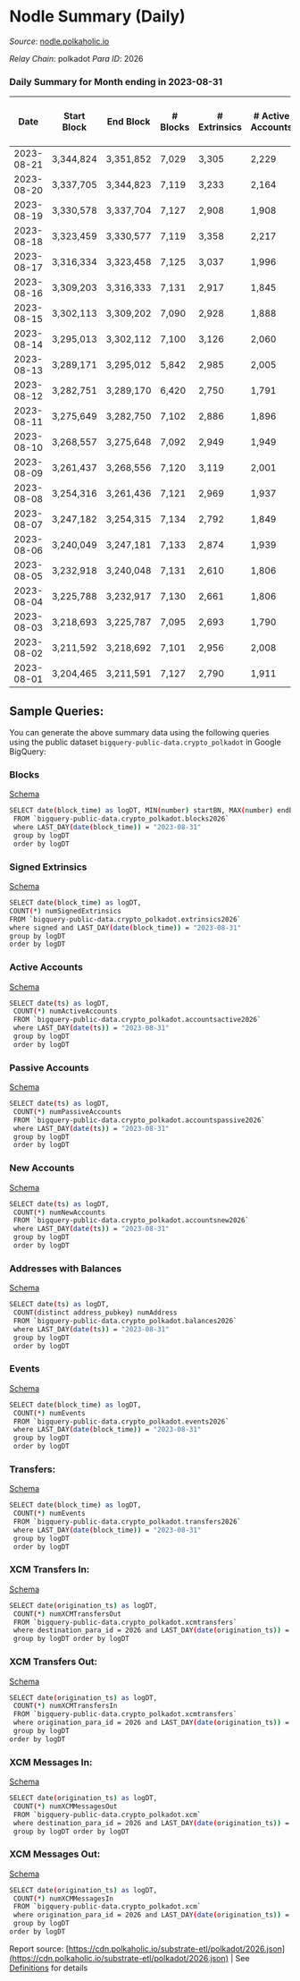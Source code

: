 # Nodle Summary (Daily)

_Source_: [nodle.polkaholic.io](https://nodle.polkaholic.io)

*Relay Chain*: polkadot
*Para ID*: 2026



### Daily Summary for Month ending in 2023-08-31


| Date    | Start Block | End Block | # Blocks | # Extrinsics | # Active Accounts | # Passive Accounts | # New Accounts | # Addresses | # Events  | # Transfers ($USD) | # XCM Transfers In ($USD) | # XCM Transfers Out ($USD) | # XCM In | # XCM Out | Issues |
|---------|-------------|-----------|----------|--------------|-------------------|--------------------|----------------|-------------|-----------|--------------------|---------------------------|----------------------------|----------|-----------|--------|
| 2023-08-21 | 3,344,824 | 3,351,852 | 7,029 | 3,305 | 2,229 | 27,808 | 527 | 816,717 | 174,954 | 137,883  |   |   |  |  |  |
| 2023-08-20 | 3,337,705 | 3,344,823 | 7,119 | 3,233 | 2,164 | 27,633 | 566 | 816,191 | 171,800 | 135,094 (-) |   |   |  | 1 |  |
| 2023-08-19 | 3,330,578 | 3,337,704 | 7,127 | 2,908 | 1,908 | 27,304 | 557 | 815,627 | 170,945 | 135,974  |   |   |  |  |  |
| 2023-08-18 | 3,323,459 | 3,330,577 | 7,119 | 3,358 | 2,217 | 28,296 | 775 | 815,079 | 182,936 | 143,159 ($0.30) |   |   |  |  |  |
| 2023-08-17 | 3,316,334 | 3,323,458 | 7,125 | 3,037 | 1,996 | 28,339 | 538 | 814,316 | 180,763 | 144,879 ($0.40) |   |   |  |  |  |
| 2023-08-16 | 3,309,203 | 3,316,333 | 7,131 | 2,917 | 1,845 | 29,413 | 1,545 | 813,781 | 189,490 | 145,544 ($0.64) |   |   |  |  |  |
| 2023-08-15 | 3,302,113 | 3,309,202 | 7,090 | 2,928 | 1,888 | 30,392 | 2,451 | 812,249 | 197,656 | 145,946  |   |   |  |  |  |
| 2023-08-14 | 3,295,013 | 3,302,112 | 7,100 | 3,126 | 2,060 | 28,712 | 636 | 809,808 | 181,290 | 144,981  |   |   |  |  |  |
| 2023-08-13 | 3,289,171 | 3,295,012 | 5,842 | 2,985 | 2,005 | 28,427 | 642 | 809,177 | 172,056 | 139,301 (-) |   |   |  |  |  |
| 2023-08-12 | 3,282,751 | 3,289,170 | 6,420 | 2,750 | 1,791 | 27,643 | 691 | 808,541 | 171,477 | 139,296 ($0.62) |   |   | 1 | 1 |  |
| 2023-08-11 | 3,275,649 | 3,282,750 | 7,102 | 2,886 | 1,896 | 28,504 | 1,037 | 807,853 | 178,787 | 142,154  |   |   |  | 1 |  |
| 2023-08-10 | 3,268,557 | 3,275,648 | 7,092 | 2,949 | 1,949 | 28,461 | 947 | 806,821 | 176,741 | 141,307 ($1.25) |   |   |  |  |  |
| 2023-08-09 | 3,261,437 | 3,268,556 | 7,120 | 3,119 | 2,001 | 28,008 | 814 | 805,877 | 182,134 | 139,773 ($1,823.07) |   |   | 1 | 1 |  |
| 2023-08-08 | 3,254,316 | 3,261,436 | 7,121 | 2,969 | 1,937 | 29,527 | 2,347 | 805,068 | 189,009 | 140,172  |   |   |  | 1 |  |
| 2023-08-07 | 3,247,182 | 3,254,315 | 7,134 | 2,792 | 1,849 | 28,166 | 717 | 802,726 | 175,638 | 140,637  |   |   |  | 3 |  |
| 2023-08-06 | 3,240,049 | 3,247,181 | 7,133 | 2,874 | 1,939 | 27,382 | 493 | 802,012 | 168,338 | 134,269  |   |   |  | 2 |  |
| 2023-08-05 | 3,232,918 | 3,240,048 | 7,131 | 2,610 | 1,806 | 26,831 | 490 | 801,521 | 166,494 | 134,132  |   |   |  | 1 |  |
| 2023-08-04 | 3,225,788 | 3,232,917 | 7,130 | 2,661 | 1,806 |  | 466 | 801,032 | 171,150 | 138,506 ($0.02) |   |   |  |  |  |
| 2023-08-03 | 3,218,693 | 3,225,787 | 7,095 | 2,693 | 1,790 |  | 485 | 800,574 | 175,100 | 142,353 ($2,220.04) |   |   | 1 | 1 |  |
| 2023-08-02 | 3,211,592 | 3,218,692 | 7,101 | 2,956 | 2,008 | 31,029 | 548 | 800,091 | 179,809 | 145,314 ($4.58) |   |   |  |  |  |
| 2023-08-01 | 3,204,465 | 3,211,591 | 7,127 | 2,790 | 1,911 | 27,402 | 505 | 799,553 | 172,434 | 138,839 ($4.31) |   |   |  | 1 |  |

## Sample Queries:
You can generate the above summary data using the following queries using the public dataset `bigquery-public-data.crypto_polkadot` in Google BigQuery:


### Blocks 

[Schema](https://github.com/colorfulnotion/substrate-etl/blob/main/schema/blocks.json)

```bash
SELECT date(block_time) as logDT, MIN(number) startBN, MAX(number) endBN, COUNT(*) numBlocks 
 FROM `bigquery-public-data.crypto_polkadot.blocks2026`  
 where LAST_DAY(date(block_time)) = "2023-08-31" 
 group by logDT 
 order by logDT
```

### Signed Extrinsics 

[Schema](https://github.com/colorfulnotion/substrate-etl/blob/main/schema/extrinsics.json)

```bash
SELECT date(block_time) as logDT, 
COUNT(*) numSignedExtrinsics 
FROM `bigquery-public-data.crypto_polkadot.extrinsics2026`  
where signed and LAST_DAY(date(block_time)) = "2023-08-31" 
group by logDT 
order by logDT
```

### Active Accounts 

[Schema](https://github.com/colorfulnotion/substrate-etl/blob/main/schema/accountsactive.json)

```bash
SELECT date(ts) as logDT, 
 COUNT(*) numActiveAccounts 
 FROM `bigquery-public-data.crypto_polkadot.accountsactive2026` 
 where LAST_DAY(date(ts)) = "2023-08-31" 
 group by logDT 
 order by logDT
```

### Passive Accounts 

[Schema](https://github.com/colorfulnotion/substrate-etl/blob/main/schema/accountspassive.json)

```bash
SELECT date(ts) as logDT, 
 COUNT(*) numPassiveAccounts 
 FROM `bigquery-public-data.crypto_polkadot.accountspassive2026` 
 where LAST_DAY(date(ts)) = "2023-08-31" 
 group by logDT 
 order by logDT
```

### New Accounts 

[Schema](https://github.com/colorfulnotion/substrate-etl/blob/main/schema/accountsnew.json)

```bash
SELECT date(ts) as logDT, 
 COUNT(*) numNewAccounts 
 FROM `bigquery-public-data.crypto_polkadot.accountsnew2026` 
 where LAST_DAY(date(ts)) = "2023-08-31" 
 group by logDT
 order by logDT
```

### Addresses with Balances 

[Schema](https://github.com/colorfulnotion/substrate-etl/blob/main/schema/balances.json)

```bash
SELECT date(ts) as logDT,
 COUNT(distinct address_pubkey) numAddress 
 FROM `bigquery-public-data.crypto_polkadot.balances2026` 
 where LAST_DAY(date(ts)) = "2023-08-31" 
 group by logDT 
 order by logDT
```

### Events 

[Schema](https://github.com/colorfulnotion/substrate-etl/blob/main/schema/events.json)

```bash
SELECT date(block_time) as logDT, 
 COUNT(*) numEvents 
 FROM `bigquery-public-data.crypto_polkadot.events2026` 
 where LAST_DAY(date(block_time)) = "2023-08-31" 
 group by logDT 
 order by logDT
```

### Transfers:

[Schema](https://github.com/colorfulnotion/substrate-etl/blob/main/schema/transfers.json)

```bash
SELECT date(block_time) as logDT, 
 COUNT(*) numEvents 
 FROM `bigquery-public-data.crypto_polkadot.transfers2026` 
 where LAST_DAY(date(block_time)) = "2023-08-31" 
 group by logDT 
 order by logDT
```

### XCM Transfers In: 

[Schema](https://github.com/colorfulnotion/substrate-etl/blob/main/schema/xcmtransfers.json)

```bash
SELECT date(origination_ts) as logDT, 
 COUNT(*) numXCMTransfersOut 
 FROM `bigquery-public-data.crypto_polkadot.xcmtransfers` 
 where destination_para_id = 2026 and LAST_DAY(date(origination_ts)) = "2023-08-31" 
 group by logDT order by logDT
```

### XCM Transfers Out: 

[Schema](https://github.com/colorfulnotion/substrate-etl/blob/main/schema/xcmtransfers.json)

```bash
SELECT date(origination_ts) as logDT, 
 COUNT(*) numXCMTransfersIn 
 FROM `bigquery-public-data.crypto_polkadot.xcmtransfers` 
 where origination_para_id = 2026 and LAST_DAY(date(origination_ts)) = "2023-08-31" 
 group by logDT 
order by logDT
```

### XCM Messages In: 

[Schema](https://github.com/colorfulnotion/substrate-etl/blob/main/schema/xcm.json)

```bash
SELECT date(origination_ts) as logDT, 
 COUNT(*) numXCMMessagesOut 
 FROM `bigquery-public-data.crypto_polkadot.xcm` 
 where destination_para_id = 2026 and LAST_DAY(date(origination_ts)) = "2023-08-31" 
 group by logDT order by logDT
```

### XCM Messages Out: 

[Schema](https://github.com/colorfulnotion/substrate-etl/blob/main/schema/xcm.json)

```bash
SELECT date(origination_ts) as logDT, 
 COUNT(*) numXCMMessagesIn 
 FROM `bigquery-public-data.crypto_polkadot.xcm` 
 where origination_para_id = 2026 and LAST_DAY(date(origination_ts)) = "2023-08-31" 
 group by logDT 
order by logDT
```


Report source: [https://cdn.polkaholic.io/substrate-etl/polkadot/2026.json](https://cdn.polkaholic.io/substrate-etl/polkadot/2026.json) | See [Definitions](/DEFINITIONS.md) for details
